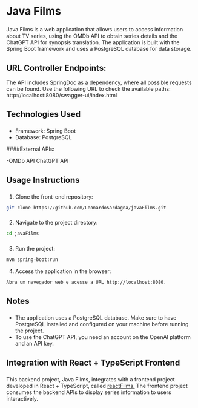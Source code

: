 # Java Films

###

Java Films is a web application that allows users to access information about TV series, using the OMDb API to obtain series details and the ChatGPT API for synopsis translation. The application is built with the Spring Boot framework and uses a PostgreSQL database for data storage.

###

## URL Controller Endpoints:

The API includes SpringDoc as a dependency, where all possible requests can be found. Use the following URL to check the available paths: http://localhost:8080/swagger-ui/index.html

## Technologies Used

###

- Framework: Spring Boot
- Database: PostgreSQL

####External APIs:

-OMDb API
ChatGPT API

###

## Usage Instructions

###

1. Clone the front-end repository:

```bash
git clone https://github.com/LeonardoSardagna/javaFilms.git
```

###

2. Navigate to the project directory:

```bash
cd javaFilms
```

###

3. Run the project:

```bash
mvn spring-boot:run
```

4. Access the application in the browser:

```bash
Abra um navegador web e acesse a URL http://localhost:8080.
```

###

## Notes

###

- The application uses a PostgreSQL database. Make sure to have PostgreSQL installed and configured on your machine before running the project.
- To use the ChatGPT API, you need an account on the OpenAI platform and an API key.

###

## Integration with React + TypeScript Frontend

###

This backend project, Java Films, integrates with a frontend project developed in React + TypeScript, called [reactFilms.](https://github.com/LeonardoSardagna/reactFilms) The frontend project consumes the backend APIs to display series information to users interactively.
